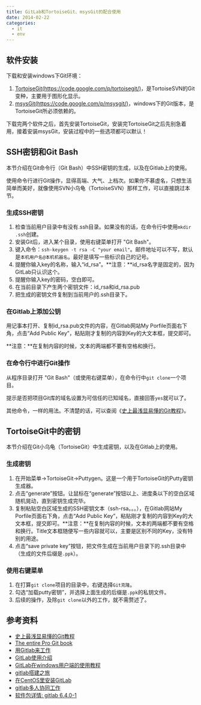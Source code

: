 ```yaml
---
title: GitLab和TortoiseGit、msysGit的配合使用
date: 2014-02-22
categories:
  - it
  - env
---
```


## 软件安装 ##

下载和安装windows下Git环境：

1. [TortoiseGit(https://code.google.com/p/tortoisegit/)](https://code.google.com/p/tortoisegit/)，是TortoiseSVN的Git变种，主要用于图形化显示。
2. [msysGit(https://code.google.com/p/msysgit/)](https://code.google.com/p/msysgit/)，windows下的Git版本，是TortoiseGit所必须依赖的。

下载完两个软件之后，首先安装TortoiseGit，安装完TortoiseGit之后先别急着用，接着安装msysGit，安装过程中的一些选项都可以默认！

## SSH密钥和Git Bash ##

本节介绍在Git命令行（Git Bash）中SSH密钥的生成，以及在Gitlab上的使用。

使用命令行进行Git操作，显得高端、大气、上档次。如果你不慕虚名，只想生活简单而美好，就像使用SVN小乌龟（TortoiseSVN）那样工作，可以直接跳过本节。

### 生成SSH密钥 ###

1. 检查当前用户目录中有没有.ssh目录。如果没有的话，在命令行中使用`mkdir .ssh`创建。
2. 安装Git后，进入某个目录，使用右键菜单打开 "Git Bash"。
3. 键入命令：`ssh-keygen -t rsa -C "your email"`。邮件地址可以不写，默认是`本机用户名@本机机器名`。最好是填写一些标识自己的记号。
4. 提醒你输入key的名称，输入“id_rsa”。**注意：**id_rsa名字是固定的，因为GitLab只认识这个。
5. 提醒你输入key的密码，空白即可。
6. 在当前目录下产生两个密钥文件：id_rsa和id_rsa.pub
7. 把生成的密钥文件复制到当前用户的.ssh目录下。

### 在Gitlab上添加公钥 ###

用记事本打开、复制id_rsa.pub文件的内容，在Gitlab网站My Porfile页面右下角，点击“Add Public Key”，粘贴刚才复制的内容到Key的大文本框，提交即可。

**注意：**在复制内容的时候，文本的两端都不要有空格和换行。

### 在命令行中进行Git操作 ###

从程序目录打开 "Git Bash"（或使用右键菜单），在命令行中`git clone`一个项目。

提示是否把项目Git库的域名设置为可信任的已知域名，直接回答`yes`就可以了。

其他命令，一样的用法。不清楚的话，可以查阅《[史上最浅显易懂的Git教程](http://www.liaoxuefeng.com/wiki/0013739516305929606dd18361248578c67b8067c8c017b000)》。

## TortoiseGit中的密钥 ##

本节介绍在Git小乌龟（TortoiseGit）中生成密钥，以及在Gitlab上的使用。

### 生成密钥 ###

1. 在开始菜单->TortoiseGit->Puttygen。这是一个用于TortoiseGit的Putty密钥生成器。
2. 点击“generate”按钮。让鼠标在“generate”按钮以上、进度条以下的空白区域随机晃动，直到密钥生成完毕。
3. 复制粘贴空白区域生成的SSH密钥文本（ssh-rsa。。。），在Gitlab网站My Porfile页面右下角，点击“Add Public Key”，粘贴刚才复制的内容到Key的大文本框，提交即可。**注意：**在复制内容的时候，文本的两端都不要有空格和换行。Title文本框随便写一些内容就可以，主要是区别不同的Key，没有特别的用途。
4. 点击“save private key”按钮，把文件生成在当前用户目录下的.ssh目录中（生成的文件后缀是`.ppk`）。

### 使用右键菜单 ###

1. 在打算`git clone`项目的目录中，右键选择`Git克隆`。
2. 勾选“加载putty密钥”，并选择上面生成的后缀是`.ppk`的私钥文件。
3. 后续的操作，及除`git clone`以外的工作，就不需赘述了。

## 参考资料 ##

- [史上最浅显易懂的Git教程](http://www.liaoxuefeng.com/wiki/0013739516305929606dd18361248578c67b8067c8c017b000)
- [The entire Pro Git book](http://git-scm.com/book/zh)
- [用Gitlab来工作](http://feiyang.me/2013/03/work-with-gitlab/)
- [GitLab使用介绍](http://www.docin.com/p-596784591.html)
- [GitLab在windows用户端的使用教程](http://blog.csdn.net/bluesky8640/article/details/8171104)
- [gitlab搭建之旅](http://www.cnblogs.com/lenolix/archive/2013/02/06/2906466.html)
- [在CentOS里安装GitLab](http://www.linuxidc.com/Linux/2013-05/85184.htm)
- [gitlab多人协同工作](http://herry2013git.blog.163.com/blog/static/219568011201341111240751/)
- [软件包详情: gitlab 6.4.0-1](https://aur.archlinux.org/packages/gitlab/?setlang=zh_CN)
